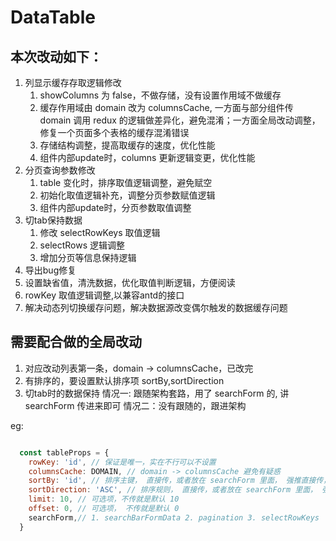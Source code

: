 # DataTable

## 本次改动如下：

1. 列显示缓存存取逻辑修改
    1. showColumns 为 false，不做存储，没有设置作用域不做缓存
    2. 缓存作用域由 domain 改为 columnsCache, 一方面与部分组件传 domain 调用 redux 的逻辑做差异化，避免混淆；一方面全局改动调整，修复一个页面多个表格的缓存混淆错误
    3. 存储结构调整，提高取缓存的速度，优化性能
    4. 组件内部update时，columns 更新逻辑变更，优化性能
2. 分页查询参数修改
    1. table 变化时，排序取值逻辑调整，避免赋空
    2. 初始化取值逻辑补充，调整分页参数赋值逻辑
    3. 组件内部update时，分页参数取值调整
3. 切tab保持数据
    1. 修改 selectRowKeys 取值逻辑
    2. selectRows 逻辑调整
    3. 增加分页等信息保持逻辑
4. 导出bug修复
5. 设置缺省值，清洗数据，优化取值判断逻辑，方便阅读
6. rowKey 取值逻辑调整,以兼容antd的接口
7. 解决动态列切换缓存问题，解决数据源改变偶尔触发的数据缓存问题

## 需要配合做的全局改动

1. 对应改动列表第一条，domain -> columnsCache，已改完
2. 有排序的，要设置默认排序项 sortBy,sortDirection
3. 切tab时的数据保持
    情况一: 跟随架构套路，用了 searchForm 的, 讲 searchForm 传进来即可
    情况二：没有跟随的，跟进架构

eg:

```jsx

  const tableProps = {
    rowKey: 'id', // 保证是唯一，实在不行可以不设置
    columnsCache: DOMAIN, // domain -> columnsCache 避免有疑惑
    sortBy: 'id', // 排序主键， 直接传，或者放在 searchForm 里面， 强推直接传，方便阅读！
    sortDirection: 'ASC', // 排序规则， 直接传，或者放在 searchForm 里面， 强推直接传，方便阅读！
    limit: 10, // 可选项，不传就是默认 10
    offset: 0, // 可选项， 不传就是默认 0
    searchForm,// 1. searchBarFormData 2. pagination 3. selectRowKeys
  }
```
